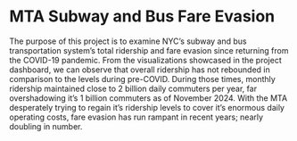 # MTA Subway and Bus Fare Evasion <br>
The purpose of this project is to examine NYC’s subway and bus transportation system’s total ridership and fare evasion since returning from the COVID-19 pandemic. From the visualizations showcased in the project dashboard, we can observe that overall ridership has not rebounded in comparison to the levels during pre-COVID. During those times, monthly ridership maintained close to 2 billion daily commuters per year, far overshadowing it’s 1 billion commuters as of November 2024. With the MTA desperately trying to regain it’s ridership levels to cover it’s enormous daily operating costs, fare evasion has run rampant in recent years; nearly doubling in number.

